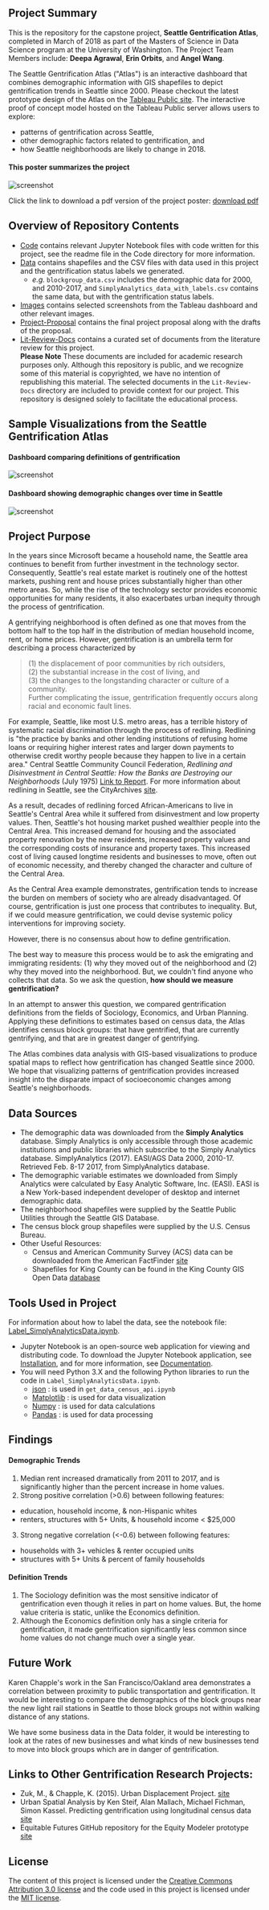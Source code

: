 ## Project Summary
This is the repository for the capstone project, **Seattle Gentrification Atlas**, completed in March of 2018 as part of the Masters of Science in Data Science program at the University of Washington. The Project Team Members include: **Deepa Agrawal**, **Erin Orbits**, and **Angel Wang**.  

The Seattle Gentrification Atlas ("Atlas") is an interactive dashboard that combines demographic information with GIS shapefiles to depict gentrification trends in Seattle since 2000. Please checkout the latest prototype design of the Atlas on the [Tableau Public site](https://public.tableau.com/profile/erin.orbits#!/vizhome/SeattleGentrificationAtlas/Atlas?publish=yes). The interactive proof of concept model hosted on the Tableau Public server allows users to explore:  
* patterns of gentrification across Seattle, 
* other demographic factors related to gentrification, and 
* how Seattle neighborhoods are likely to change in 2018.   

#### This poster summarizes the project 
![screenshot](https://raw.githubusercontent.com/dipsuw/Capstone590/master/Images/SeattleGentrificationAtlasPoster.jpeg)

Click the link to download a pdf version of the project poster: <a href="https://raw.githubusercontent.com/dipsuw/Capstone590/master/Images/SeattleGentrificationAtlas_poster.pdf">download pdf </a>

## Overview of Repository Contents  
 * [Code](Code/) contains relevant Jupyter Notebook files with code written for this project, see the readme file in the Code directory for more information.
 * [Data](https://raw.githubusercontent.com/dipsuw/Capstone590/master/Data/) contains shapefiles and the CSV files with data used in this project and the gentrification status labels we generated.  
   - _e.g._ `blockgroup_data.csv` includes the demographic data for 2000, and 2010-2017, and `SimplyAnalytics_data_with_labels.csv` contains the same data, but with the gentrification status labels. 
 * [Images](https://raw.githubusercontent.com/dipsuw/Capstone590/master/Images/) contains selected screenshots from the Tableau dashboard and other relevant images.  
 * [Project-Proposal](https://raw.githubusercontent.com/dipsuw/Capstone590/master/Project-Proposal/) contains the final project proposal along with the drafts of the proposal.
 * [Lit-Review-Docs](https://raw.githubusercontent.com/dipsuw/Capstone590/master/Lit-Review-Docs/) contains a curated set of documents from the literature review for this project.  
   __Please Note__ These documents are included for academic research purposes only. Although this repository is public, and we recognize some of this material is copyrighted, we have no intention of republishing this material. The selected documents in the `Lit-Review-Docs` directory are included to provide context for our project. This repository is designed solely to facilitate the educational process.   
 
## Sample Visualizations from the Seattle Gentrification Atlas
#### Dashboard comparing definitions of gentrification
![screenshot](https://raw.githubusercontent.com/dipsuw/Capstone590/master/Images/compare_defs_map.jpeg)
#### Dashboard showing demographic changes over time in Seattle
![screenshot](https://raw.githubusercontent.com/dipsuw/Capstone590/master/Images/dashboard_demo_data.jpeg)

## Project Purpose
In the years since Microsoft became a household name, the Seattle area continues to benefit from further investment in the technology sector. Consequently, Seattle's real estate market is routinely one of the hottest markets, pushing rent and house prices substantially higher than other metro areas. So, while the rise of the technology sector provides economic opportunities for many residents, it also exacerbates urban inequity through the process of gentrification.  

A gentrifying neighborhood is often defined as one that moves from the bottom half to the top half in the distribution of median household income, rent, or home prices. However, gentrification is an umbrella term for describing a process characterized by  
 > (1)   the displacement of poor communities by rich outsiders,  
 > (2) the substantial increase in the cost of living, and  
 > (3) the changes to the longstanding character or culture of a community.  
Further complicating the issue, gentrification frequently occurs along racial and economic fault lines.  

For example, Seattle, like most U.S. metro areas, has a terrible history of systematic racial discrimination through the process of redlining. Redlining is "the practice by banks and other lending institutions of refusing home loans or requiring higher interest rates and larger down payments to otherwise credit worthy people because they happen to live in a certain area." Central Seattle Community Council Federation, _Redlining and Disinvestment in Central Seattle: How the Banks are Destroying our Neighborhoods_ (July 1975) [Link to Report](http://clerk.seattle.gov/~F_archives/documents/Doc_11219.pdf). For more information about redlining in Seattle, see the CityArchives [site](https://www.seattle.gov/cityarchives/exhibits-and-education/online-exhibits/redlining-in-seattle).  

As a result, decades of redlining forced African-Americans to live in Seattle's Central Area while it suffered from disinvestment and low property values. Then, Seattle's hot housing market pushed wealthier people into the Central Area. This increased demand for housing and the associated property renovation by the new residents, increased property values and the corresponding costs of insurance and property taxes. This increased cost of living caused longtime residents and businesses to move, often out of economic necessity, and thereby changed the character and culture of the Central Area.  

As the Central Area example demonstrates, gentrification tends to increase the burden on members of society who are already disadvantaged. Of course, gentrification is just one process that contributes to inequality. But, if we could measure gentrification, we could devise systemic policy interventions for improving society.  

However, there is no consensus about how to define gentrification.  

The best way to measure this process would be to ask the emigrating and immigrating residents: (1) why they moved out of the neighborhood and (2) why they moved into the neighborhood. But, we couldn't find anyone who collects that data. So we ask the question, __how should we measure gentrification?__  

In an attempt to answer this question, we compared gentrification definitions from the fields of Sociology, Economics, and Urban Planning. Applying these definitions to estimates based on census data, the Atlas identifies census block groups: that have gentrified, that are currently gentrifying, and that are in greatest danger of gentrifying.  

The Atlas combines data analysis with GIS-based visualizations to produce spatial maps to reflect how gentrification has changed Seattle since 2000. We hope that visualizing patterns of gentrification provides increased insight into the disparate impact of socioeconomic changes among Seattle's neighborhoods.   
  
## Data Sources
* The demographic data was downloaded from the __Simply Analytics__ database. Simply Analytics is only accessible through those academic institutions and public libraries which subscribe to the Simply Analytics database. SimplyAnalytics (2017). EASI/AGS Data 2000, 2010-17. Retrieved Feb. 8-17 2017, from SimplyAnalytics database.  
* The demographic variable estimates we downloaded from Simply Analytics were calculated by Easy Analytic Software, Inc. (EASI). EASI is a New York-based independent developer of desktop and internet demographic data.  
* The neighborhood shapefiles were supplied by the Seattle Public Utilities through the Seattle GIS Database.  
* The census block group shapefiles were supplied by the U.S. Census Bureau.
* Other Useful Resources:
   - Census and American Community Survey (ACS) data can be downloaded from the American FactFinder [site](https://factfinder.census.gov/)
   - Shapefiles for King County can be found in the King County GIS Open Data [database](https://gis-kingcounty.opendata.arcgis.com)

## Tools Used in Project
For information about how to label the data, see the notebook file: [Label_SimplyAnalyticsData.ipynb](https://raw.githubusercontent.com/dipsuw/Capstone590/master/code/Label_SimplyAnalyticsData.ipynb).  

* Jupyter Notebook is an open-source web application for viewing and distributing code. To download the Jupyter Notebook application, see [Installation](https://jupyter.org/install.html), and for more information, see [Documentation](https://jupyter.org/documentation.html). 
* You will need Python 3.X and the following Python libraries to run the code in `Label_SimplyAnalyticsData.ipynb`.  
  - [json](https://docs.python.org/3/library/json.html) : is used in `get_data_census_api.ipynb`
  - [Matplotlib](https://matplotlib.org) : is used for data visualization  
  - [Numpy](http://www.numpy.org) : is used for data calculations
  - [Pandas](http://pandas.pydata.org) : is used for data processing  
 
## Findings
#### Demographic Trends
1. Median rent increased dramatically from 2011 to 2017, and is significantly higher than the percent increase in home values.  
2. Strong positive correlation (>0.6) between following features:  
 * education, household income, & non-Hispanic whites  
 * renters, structures with 5+ Units, & household income < $25,000  
3. Strong negative correlation (<-0.6) between following features:  
 * households with 3+ vehicles & renter occupied units  
 * structures with 5+ Units & percent of family households  
 
#### Definition Trends 
1. The Sociology definition was the most sensitive indicator of gentrification even though it relies in part on home values. But, the home value criteria is static, unlike the Economics definition.
2. Although the Economics definition only has a single criteria for gentrification, it made gentrification significantly less common since home values do not change much over a single year.

## Future Work
Karen Chapple's work in the San Francisco/Oakland area demonstrates a correlation between proximity to public transportation and gentrification. It would be interesting to compare the demographics of the block groups near the new light rail stations in Seattle to those block groups not within walking distance of any stations.  

We have some business data in the Data folder, it would be interesting to look at the rates of new businesses and what kinds of new businesses tend to move into block groups which are in danger of gentrification. 

## Links to Other Gentrification Research Projects:
 * Zuk, M., & Chapple, K. (2015). Urban Displacement Project. [site](http://www.urbandisplacement.org)
 * Urban Spatial Analysis by Ken Steif, Alan Mallach, Michael Fichman, Simon Kassel. Predicting gentrification using longitudinal census data [site](http://urbanspatialanalysis.com/portfolio/predicting-gentrification-using-longitudinal-census-data/)
 * Equitable Futures GitHub repository for the Equity Modeler prototype [site](https://github.com/uwescience/DSSG2017-Equity)

## License
The content of this project is licensed under the [Creative Commons Attribution 3.0 license](https://creativecommons.org/licenses/by/3.0/us/deed.en_US) and the code used in this project is licensed under the [MIT license](https://opensource.org/licenses/mit-license.php). 
